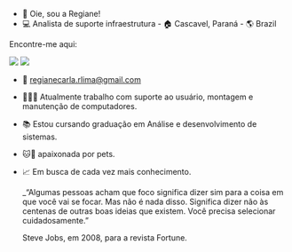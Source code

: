 - 👋 Oie, sou a Regiane!
- 💻 Analista de suporte infraestrutura - 🏠 Cascavel, Paraná - 🌎 Brazil

 Encontre-me aqui:
 
 [<img src="https://img.shields.io/badge/linkedin-%230077B5.svg?&style=for-the-badge&logo=linkedin&logoColor=white" />](https://www.linkedin.com/in/regiane-rodrigues-885322129)
 [<img src = "https://img.shields.io/badge/facebook-%231877F2.svg?&style=for-the-badge&logo=facebook&logoColor=white">](https://www.facebook.com/profile.php?id=100011339416485&mibextid=ZbWKwL)
 
- 📧 regianecarla.rlima@gmail.com
- 👩🏻‍💻 Atualmente trabalho com suporte ao usuário, montagem e manutenção de computadores.
- 📚 Estou cursando graduação em Análise e desenvolvimento de sistemas.
- 🐱🐶 apaixonada por pets.
- 📈 Em busca de cada vez mais conhecimento.

  _“Algumas pessoas acham que foco significa dizer sim para a coisa em que você vai se focar. Mas não é nada disso. Significa dizer não às centenas de outras boas ideias que existem. Você precisa selecionar cuidadosamente.”
       
    Steve Jobs, em 2008, para a revista Fortune.

<!---
Regiane-Rodrigues/Regiane-Rodrigues is a ✨ special ✨ repository because its `README.md` (this file) appears on your GitHub profile.
You can click the Preview link to take a look at your changes.
--->
